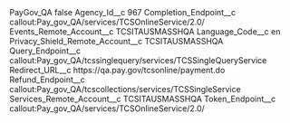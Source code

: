 <?xml version="1.0" encoding="UTF-8"?>
<CustomMetadata xmlns="http://soap.sforce.com/2006/04/metadata" xmlns:xsi="http://www.w3.org/2001/XMLSchema-instance" xmlns:xsd="http://www.w3.org/2001/XMLSchema">
    <label>PayGov_QA</label>
    <protected>false</protected>
    <values>
        <field>Agency_Id__c</field>
        <value xsi:type="xsd:string">967</value>
    </values>
    <values>
        <field>Completion_Endpoint__c</field>
        <value xsi:type="xsd:string">callout:Pay_gov_QA/services/TCSOnlineService/2.0/</value>
    </values>
    <values>
        <field>Events_Remote_Account__c</field>
        <value xsi:type="xsd:string">TCSITAUSMASSHQA</value>
    </values>
    <values>
        <field>Language_Code__c</field>
        <value xsi:type="xsd:string">en</value>
    </values>
    <values>
        <field>Privacy_Shield_Remote_Account__c</field>
        <value xsi:type="xsd:string">TCSITAUSMASSHQA</value>
    </values>
    <values>
        <field>Query_Endpoint__c</field>
        <value xsi:type="xsd:string">callout:Pay_gov_QA/tcssinglequery/services/TCSSingleQueryService</value>
    </values>
    <values>
        <field>Redirect_URL__c</field>
        <value xsi:type="xsd:string">https://qa.pay.gov/tcsonline/payment.do</value>
    </values>
    <values>
        <field>Refund_Endpoint__c</field>
        <value xsi:type="xsd:string">callout:Pay_gov_QA/tcscollections/services/TCSSingleService</value>
    </values>
    <values>
        <field>Services_Remote_Account__c</field>
        <value xsi:type="xsd:string">TCSITAUSMASSHQA</value>
    </values>
    <values>
        <field>Token_Endpoint__c</field>
        <value xsi:type="xsd:string">callout:Pay_gov_QA/services/TCSOnlineService/2.0/</value>
    </values>
</CustomMetadata>

